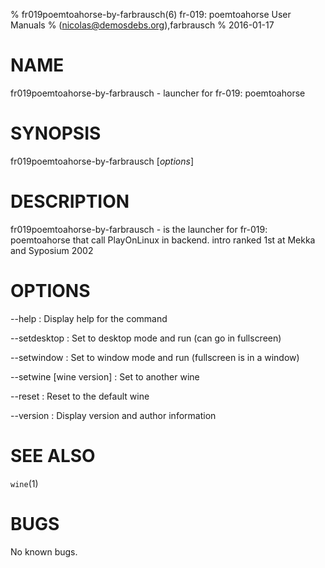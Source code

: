 % fr019poemtoahorse-by-farbrausch(6) fr-019: poemtoahorse User Manuals
%  (nicolas@demosdebs.org),farbrausch
% 2016-01-17

# NAME
fr019poemtoahorse-by-farbrausch - launcher for fr-019: poemtoahorse

# SYNOPSIS
fr019poemtoahorse-by-farbrausch [*options*]

# DESCRIPTION
fr019poemtoahorse-by-farbrausch - is the launcher for fr-019: poemtoahorse that call PlayOnLinux in backend.
intro ranked 1st at Mekka and Syposium 2002

# OPTIONS
\--help
:   Display help for the command

\--setdesktop
:   Set to desktop mode and run (can go in fullscreen)

\--setwindow
:   Set to window mode and run (fullscreen is in a window)

\--setwine [wine version]
:   Set to another wine

\--reset
:   Reset to the default wine

\--version
:   Display version and author information

# SEE ALSO
`wine`(1)

# BUGS
No known bugs.
